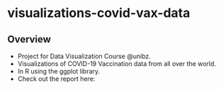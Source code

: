 # visualizations-covid-vax-data

## Overview
* Project for Data Visualization Course @unibz. 
* Visualizations of COVID-19 Vaccination data from all over the world.
* In R using the ggplot library. 
* Check out the report here: 
